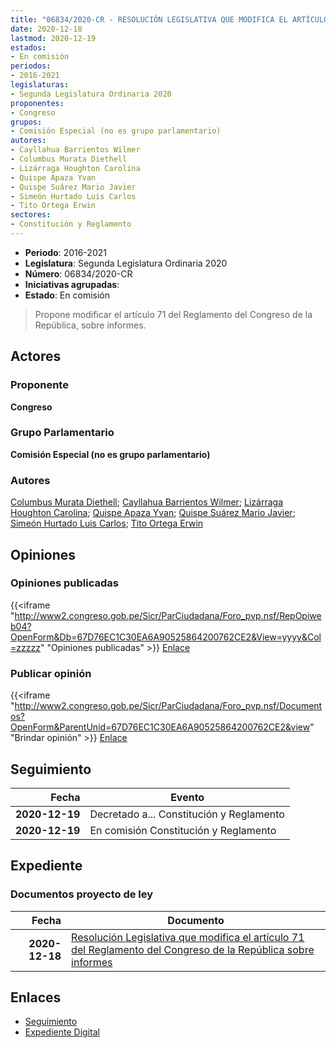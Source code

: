 ```yaml
---
title: "06834/2020-CR - RESOLUCIÓN LEGISLATIVA QUE MODIFICA EL ARTÍCULO 71 DEL REGLAMENTO DEL CONGRESO DE LA REPÚBLICA SOBRE INFORMES"
date: 2020-12-18
lastmod: 2020-12-19
estados:
- En comisión
periodos:
- 2016-2021
legislaturas:
- Segunda Legislatura Ordinaria 2020
proponentes:
- Congreso
grupos:
- Comisión Especial (no es grupo parlamentario)
autores:
- Cayllahua Barrientos Wilmer
- Columbus Murata Diethell
- Lizárraga Houghton Carolina
- Quispe Apaza Yvan
- Quispe Suárez Mario Javier
- Simeón Hurtado Luis Carlos
- Tito Ortega Erwin
sectores:
- Constitución y Reglamento
---
```

- **Periodo**: 2016-2021
- **Legislatura**: Segunda Legislatura Ordinaria 2020
- **Número**: 06834/2020-CR
- **Iniciativas agrupadas**: 
- **Estado**: En comisión

> Propone modificar el artículo 71 del Reglamento del Congreso de la República, sobre informes.


## Actores

### Proponente

**Congreso**

### Grupo Parlamentario

**Comisión Especial (no es grupo parlamentario)**

### Autores

[Columbus Murata Diethell](mailto:mailto:dcolumbus@congreso.gob.pe); [Cayllahua Barrientos Wilmer](mailto:mailto:wcayllahua@congreso.gob.pe); [Lizárraga Houghton Carolina](mailto:mailto:clizarraga@congreso.gob.pe); [Quispe Apaza Yvan](mailto:mailto:mquispes@congreso.gob.pe); [Quispe Suárez Mario Javier](mailto:mailto:yquispe@congreso.gob.pe); [Simeón Hurtado Luis Carlos](mailto:mailto:lsimeon@congreso.gob.pe); [Tito Ortega Erwin](mailto:mailto:etito@congreso.gob.pe)

## Opiniones

### Opiniones publicadas

{{<iframe "http://www2.congreso.gob.pe/Sicr/ParCiudadana/Foro_pvp.nsf/RepOpiweb04?OpenForm&Db=67D76EC1C30EA6A90525864200762CE2&View=yyyy&Col=zzzzz" "Opiniones publicadas" >}}
[Enlace](http://www2.congreso.gob.pe/Sicr/ParCiudadana/Foro_pvp.nsf/RepOpiweb04?OpenForm&Db=67D76EC1C30EA6A90525864200762CE2&View=yyyy&Col=zzzzz)

### Publicar opinión

{{<iframe "http://www2.congreso.gob.pe/Sicr/ParCiudadana/Foro_pvp.nsf/Documentos?OpenForm&ParentUnid=67D76EC1C30EA6A90525864200762CE2&view" "Brindar opinión" >}}
[Enlace](http://www2.congreso.gob.pe/Sicr/ParCiudadana/Foro_pvp.nsf/Documentos?OpenForm&ParentUnid=67D76EC1C30EA6A90525864200762CE2&view)


## Seguimiento

| Fecha | Evento |
|------:|--------|
| **2020-12-19** | Decretado a... Constitución y Reglamento |
| **2020-12-19** | En comisión Constitución y Reglamento |

## Expediente

### Documentos proyecto de ley

| Fecha | Documento |
|------:|-----------|
| **2020-12-18** | [Resolución Legislativa que modifica el artículo 71 del Reglamento del Congreso de la República sobre informes](https://leyes.congreso.gob.pe/Documentos/2016_2021/Proyectos_de_Ley_y_de_Resoluciones_Legislativas/PL6834-20201218.pdf) |

## Enlaces

- [Seguimiento](http://www2.congreso.gob.pe/Sicr/TraDocEstProc/CLProLey2016.nsf/f7fff46988ca05b1052578e100829cc7/a5b484a5eeeb560b052586420078d248?OpenDocument)
- [Expediente Digital](http://www2.congreso.gob.pe/Sicr/TraDocEstProc/Expvirt_2011.nsf/visbusqptramdoc1621/06834?opendocument)


